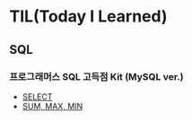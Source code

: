 # TIL(Today I Learned)

## SQL 
### 프로그래머스 SQL 고득점 Kit (MySQL ver.)
- [SELECT](https://github.com/Na-Young-KIM/TIL/blob/master/SQL/%ED%94%84%EB%A1%9C%EA%B7%B8%EB%9E%98%EB%A8%B8%EC%8A%A4_SELECT.ipynb)
- [SUM, MAX, MIN](https://github.com/Na-Young-KIM/TIL/blob/master/SQL/%ED%94%84%EB%A1%9C%EA%B7%B8%EB%9E%98%EB%A8%B8%EC%8A%A4_SUM%2C%20MAX%2C%20MIN.ipynb)
